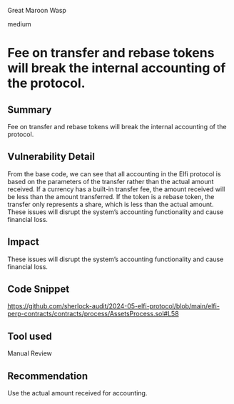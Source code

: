 Great Maroon Wasp

medium

# Fee on transfer and rebase tokens will break the internal accounting of the protocol.


## Summary
Fee on transfer and rebase tokens will break the internal accounting of the protocol.
## Vulnerability Detail
From the base code, we can see that all accounting in the Elfi protocol is based on the parameters of the transfer rather than the actual amount received. If a currency has a built-in transfer fee, the amount received will be less than the amount transferred. If the token is a rebase token, the transfer only represents a share, which is less than the actual amount. These issues will disrupt the system’s accounting functionality and cause financial loss.
## Impact
These issues will disrupt the system’s accounting functionality and cause financial loss.
## Code Snippet
https://github.com/sherlock-audit/2024-05-elfi-protocol/blob/main/elfi-perp-contracts/contracts/process/AssetsProcess.sol#L58
## Tool used

Manual Review

## Recommendation
Use the actual amount received for accounting.
